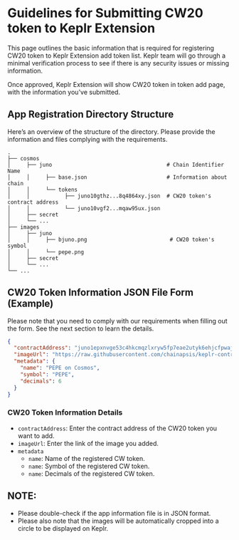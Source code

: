 # Guidelines for Submitting CW20 token to Keplr Extension

This page outlines the basic information that is required for registering CW20 token to Keplr Extension add token list. Keplr team will go through a minimal verification process to see if there is any security issues or missing information.

Once approved, Keplr Extension will show CW20 token in token add page, with the information you've submitted.

## App Registration Directory Structure
Here’s an overview of the structure of the directory. Please provide the information and files complying with the requirements.
```
.
├── cosmos                       
│     ├── juno                                    # Chain Identifier Name
│     │     ├── base.json                         # Information about chain
│     │     └── tokens
│     │           ├── juno10gthz...8q4864xy.json  # CW20 token's contract address
│     │           └── juno10vgf2...mqaw95ux.json
│     ├── secret
│     └── ...
├── images
│     ├── juno
│     │     ├── bjuno.png                          # CW20 token's symbol
│     │     └── pepe.png
│     ├── secret
│     └── ...
└── ...
```

## CW20 Token Information JSON File Form (Example)
Please note that you need to comply with our requirements when filling out the form. See the next section to learn the details.
```json
{
  "contractAddress": "juno1epxnvge53c4hkcmqzlxryw5fp7eae2utyk6ehjcfpwajwp48km3sgxsh9k",
  "imageUrl": "https://raw.githubusercontent.com/chainapsis/keplr-contract-registry/main/images/juno/pepec.png",
  "metadata": {
    "name": "PEPE on Cosmos",
    "symbol": "PEPE",
    "decimals": 6
  }
}

```

### CW20 Token Information Details
- `contractAddress`: Enter the contract address of the CW20 token you want to add.
- `imageUrl`: Enter the link of the image you added.
- `metadata`
    -  `name`: Name of the registered CW token.
    -  `name`: Symbol of the registered CW token.
    -  `name`: Decimals of the registered CW token.

## NOTE:
- Please double-check if the app information file is in JSON format.
- Please also note that the images will be automatically cropped into a circle to be displayed on Keplr.